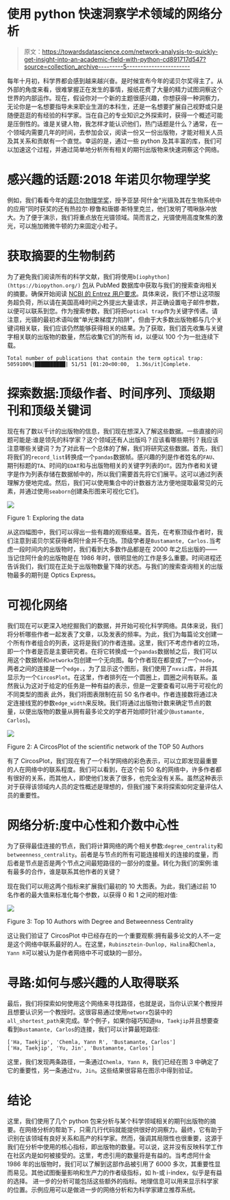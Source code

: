 # 使用 python 快速洞察学术领域的网络分析

> 原文：<https://towardsdatascience.com/network-analysis-to-quickly-get-insight-into-an-academic-field-with-python-cd891717d547?source=collection_archive---------5----------------------->

每年十月初，科学界都会感到越来越兴奋。是时候宣布今年的诺贝尔奖得主了。从外部的角度来看，很难掌握正在发生的事情，报纸花费了大量的精力试图洞察这个世界的内部运作。现在，假设你对一个新的主题很感兴趣，你想获得一种洞察力，无论你是一名想要指导未来职业生涯的本科生，还是一名想要扩展自己视野或只是随便逛逛的有经验的科学家。当在自己的专业知识之外探索时，获得一个概述可能是压倒性的。谁是关键人物，我怎样才能认识他们，热门话题是什么？通常，在一个领域内需要几年的时间，去参加会议，阅读一份又一份出版物，才能对相关人员及其关系和贡献有一个直觉。幸运的是，通过一些 python 及其丰富的库，我们可以加速这个过程，并通过简单地分析所有相关的期刊出版物来快速洞察这个网络。

# 感兴趣的话题:2018 年诺贝尔物理学奖

例如，我们看看今年的[诺贝尔物理学奖](https://www.nobelprize.org/prizes/physics/2018/summary/)，授予亚瑟·阿什金“光镊及其在生物系统中的应用”同时获奖的还有热拉尔·穆鲁和唐娜·斯特里克兰，他们发明了啁啾脉冲放大。为了便于演示，我们将重点放在光镊领域。简而言之，光镊使用高度聚焦的激光，可以施加微微牛顿的力来固定小粒子。

# 获取摘要的生物制药

为了避免我们阅读所有的科学文献，我们将使用`b[iophython](https://biopython.org/)` [包](https://biopython.org/)从 PubMed 数据库中获取与我们的搜索查询相关的摘要。确保开始阅读 [NCBI 的 Entrez 用户要求](http://www.ncbi.nlm.nih.gov/books/NBK25497/#chapter2.Usage_Guidelines_and_Requiremen)。具体来说，我们不想让这项服务超负荷，所以请在美国高峰时间之外提出大量请求，并正确设置电子邮件参数，以便可以联系到您。作为搜索参数，我们将把`optical trap`作为关键字传递。请注意，光镊的最初术语叫做“单光束梯度力陷阱”，但由于大多数出版物都与几个关键词相关联，我们应该仍然能够获得相关的结果。为了获取，我们首先收集与关键字相关联的出版物的数量，然后收集它们的所有 id，以便以 100 个为一批连续下载。

```
Total number of publications that contain the term optical trap: 5059100%|██████████| 51/51 [01:20<00:00,  1.36s/it]Complete.
```

# 探索数据:顶级作者、时间序列、顶级期刊和顶级关键词

现在有了数以千计的出版物的信息，我们现在想深入了解这些数据。一些直接的问题可能是:谁是领先的科学家？这个领域还有人出版吗？应该看哪些期刊？我应该注意哪些关键词？为了对此有一个总体的了解，我们将研究这些数据。首先，我们将我们的`record_list`转换成一个`pandas`数据帧。感兴趣的列是作者姓名的`FAU`、期刊标题的`TA`、时间的`EDAT`和与出版物相关的关键字列表的`OT`。因为作者和关键字是作为列表存储在数据帧中的，所以我们需要首先将它们展平。这可以通过列表理解方便地完成。然后，我们可以使用集合中的计数器方法方便地提取最常见的元素，并通过使用`seaborn`创建条形图来可视化它们。

![](img/376cfae4b78a22c383f32ff5ec8b3dfa.png)

Figure 1: Exploring the data

从这四幅图中，我们可以得出一些有趣的观察结果。首先，在考察顶级作者时，我们注意到诺贝尔奖获得者阿什金并不在场。顶级学者是`Bustamante, Carlos.`当考虑一段时间内的出版物时，我们看到大多数作品都是在 2000 年之后出版的——当记住阿什金的出版物是在 1986 年时，很明显他的工作是多么重要。时间进程还告诉我们，我们现在正处于出版物数量下降的状态。与我们的搜索查询相关的出版物最多的期刊是 Optics Express。

# 可视化网络

我们现在可以更深入地挖掘我们的数据，并开始可视化科学网络。具体来说，我们将分析哪些作者一起发表了文章，以及发表的频率。为此，我们为每篇论文创建一个所有作者组合的列表，这将是我们的作者连接。这里，我们不考虑作者的立场，即一个作者是否是主要研究者。在将它转换成一个`pandas`数据帧之后，我们可以用这个数据帧和`networkx`包创建一个无向图。每个作者现在都变成了一个`node`，两者之间的连接是一个`edge.`，为了显示这个图形，我们使用了`nxviz`库，并将其显示为一个`CircosPlot`。在这里，作者排列在一个圆圈上，圆圈之间有联系。虽然我认为这对于给定的任务是一种有益的表示，但是一定要查看可以用于可视化的不同类型的图表
此外，我们将图表限制在前 50 名作者中。作者连接数将通过决定连接线宽的参数`edge_width`来反映。我们将通过出版物计数来确定节点的数量，以便出版物的数量从拥有最多论文的学者开始顺时针减少(`Bustamante, Carlos`)。

![](img/eb4b8a5d24e6937e64fd225734f3eca8.png)

Figure 2: A CircosPlot of the scientific network of the TOP 50 Authors

有了 CircosPlot，我们现在有了一个科学网络的彩色表示，可以立即发现最重要的人在网络中的联系程度。我们可以看到，在这个前 50 名的网络中，许多作者都有很好的关系，而其他人，即使他们发表了很多，也完全没有关系。虽然这种表示对于获得该领域内人员的定性概述是理想的，但我们接下来将探索如何定量评估人员的重要性。

# 网络分析:度中心性和介数中心性

为了获得最佳连接的节点，我们将计算网络的两个相关参数:`degree_centrality`和`betweenness_centrality`。前者是与节点的所有可能连接相关的连接的度量，而后者是节点是否是两个节点之间最短路径的一部分的度量。转化为我们的案例:谁有最多的合作，谁是联系其他作者的关键？

现在我们可以用这两个指标来扩展我们最初的 10 大图表。为此，我们通过前 10 名作者的最大值来标准化每个参数，以获得 0 和 1 之间的相对值:

![](img/fef4a714b399c51d552c82cf280cd1ac.png)

Figure 3: Top 10 Authors with Degree and Betweenness Centrality

这让我们验证了 CircosPlot 中已经存在的一个重要观察:拥有最多论文的人不一定是这个网络中联系最好的人。在这里，`Rubinsztein-Dunlop, Halina`和`Chemla, Yann R`可以被认为是作者网络中不可或缺的一部分。

# 寻路:如何与感兴趣的人取得联系

最后，我们将探索如何使用这个网络来寻找路径，也就是说，当你认识某个教授并且想要认识另一个教授时。这很容易通过使用`networx`包装中的`all_shortest_path`来完成。举个例子，如果你碰巧知道`Ha, Taekjip`并且想要查看到`Bustamante, Carlos`的连接，我们可以计算最短路径:

```
['Ha, Taekjip', 'Chemla, Yann R', 'Bustamante, Carlos']
['Ha, Taekjip', 'Yu, Jin', 'Bustamante, Carlos']
```

这里，我们发现两条路径，一条通过`Chemla, Yann R`，我们已经在图 3 中确定了它的重要性，另一条通过`Yu, Jin`。这些结果很容易在图示中得到验证。

# 结论

这里，我们使用了几个 python 包来分析与某个科学领域相关的期刊出版物的摘要。在网络分析的帮助下，只需几行代码就能提供很好的洞察力。最终，它有助于识别在该领域有良好关系和高产的科学家。然而，强调其局限性也很重要，这源于我们在分析中使用的核心指标，即出版物的数量。可以说，这并没有反映科学工作在社区内是如何被接受的。这里，考虑引用的数量将是有益的。当考虑阿什金 1986 年的出版物时，我们可以了解到这部作品被引用了 6000 多次，其重要性显而易见。其他试图衡量影响和生产力的作者级指标，如 h-或 i-index，似乎是有益的选择。
进一步的分析可能包括这些额外的指标。地理信息可以用来显示科学家的位置。示例应用可以是做进一步的网络分析和为科学家建立推荐系统。
